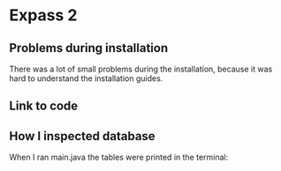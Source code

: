 # Expass 2

## Problems during installation
There was a lot of small problems during the installation, because it was hard to
 understand the installation guides.

## Link to code


## How I inspected database
When I ran main.java the tables were printed in the terminal:
